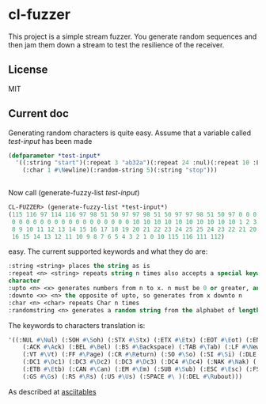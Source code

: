 # cl-fuzzer


This project is a simple stream fuzzer. You generate random sequences and then jam them down a stream to test the resilience of the receiver.

## License

MIT

## Current doc
Generating random characters is quite easy. 
Assume that a variable called *test-input* has been made
```lisp
(defparameter *test-input*
  '((:string "start")(:repeat 3 "ab32a")(:repeat 24 :nul)(:repeat 10 :LF)(:upto 1 25)(:downto 25 0)
    (:char 1 #\Newline)(:random-string 5)(:string "stop")))
    
```
Now call (generate-fuzzy-list *test-input*)
```lisp
CL-FUZZER> (generate-fuzzy-list *test-input*)
(115 116 97 114 116 97 98 51 50 97 97 98 51 50 97 97 98 51 50 97 0 0 0 0 0 0 0
 0 0 0 0 0 0 0 0 0 0 0 0 0 0 0 0 0 10 10 10 10 10 10 10 10 10 10 1 2 3 4 5 6 7
 8 9 10 11 12 13 14 15 16 17 18 19 20 21 22 23 24 25 25 24 23 22 21 20 19 18 17
 16 15 14 13 12 11 10 9 8 7 6 5 4 3 2 1 0 10 115 116 111 112)
```

easy.
The current supported keywords and what they do are:
```lisp
:string <string> places the string as is
:repeat <n> <string> repeats string n times also accepts a special keyword representing an ascii 
character
:upto <n> <x> generates numbers from n to x. n must be 0 or greater, and x must be 255 or lower and greater than n
:downto <x> <n> the opposite of upto, so generates from x downto n
:char <n> <char> repeats Char n times
:randomstring <n> generates a random string from the alphabet of length n
```

The keywords to characters translation is:
```lisp
'((:NUL #\Nul) (:SOH #\Soh) (:STX #\Stx) (:ETX #\Etx) (:EOT #\Eot) (:ENQ #\Enq)
    (:ACK #\Ack) (:BEL #\Bel) (:BS #\Backspace) (:TAB #\Tab) (:LF #\Newline)
    (:VT #\Vt) (:FF #\Page) (:CR #\Return) (:SO #\So) (:SI #\Si) (:DLE #\Dle)
    (:DC1 #\Dc1) (:DC3 #\Dc2) (:DC3 #\Dc3) (:DC4 #\Dc4) (:NAK #\Nak) (:SYN #\Syn)
    (:ETB #\Etb) (:CAN #\Can) (:EM #\Em) (:SUB #\Sub) (:ESC #\Esc) (:FS #\Fs)
    (:GS #\Gs) (:RS #\Rs) (:US #\Us) (:SPACE #\ )(:DEL #\Rubout)))
```
As described at [asciitables](https://www.asciitable.com/)

